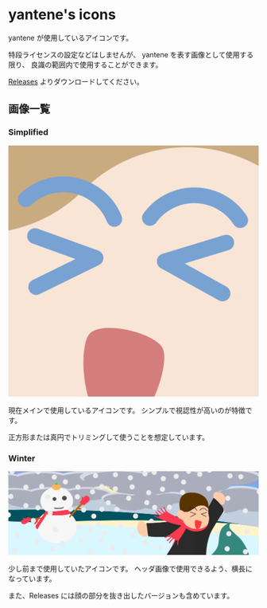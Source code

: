 yantene's icons
=============

yantene が使用しているアイコンです。

特段ライセンスの設定などはしませんが、
yantene を表す画像として使用する限り、
良識の範囲内で使用することができます。

[Releases](https://github.com/yantene/icons/releases/latest)
よりダウンロードしてください。

## 画像一覧

### Simplified

![Simplified](src/simplified.svg)

現在メインで使用しているアイコンです。
シンプルで視認性が高いのが特徴です。

正方形または真円でトリミングして使うことを想定しています。

### Winter

![Winter](src/winter.svg)

少し前まで使用していたアイコンです。
ヘッダ画像で使用できるよう、横長になっています。

また、Releases には顔の部分を抜き出したバージョンも含めています。
